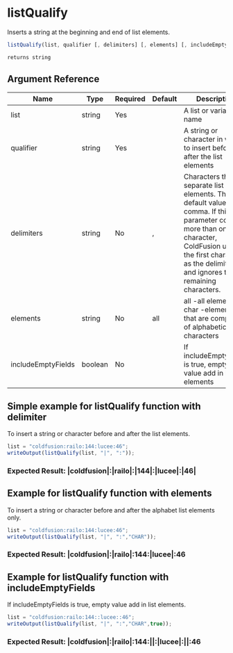 # listQualify

Inserts a string at the beginning and end of list elements.

```javascript
listQualify(list, qualifier [, delimiters] [, elements] [, includeEmptyValues])
```

```javascript
returns string
```

## Argument Reference

| Name | Type | Required | Default | Description |
| --- | --- | --- | --- | --- |
| list | string | Yes |  | A list or variable name |
| qualifier | string | Yes |  | A string or character in which to insert before and after the list elements |
| delimiters | string | No | , | Characters that separate list elements. The default value is comma. If this parameter contains more than one character, ColdFusion uses the first character as the delimiter and ignores the remaining characters. |
| elements | string | No | all | all -all elements; char -elements that are composed of alphabetic characters |
| includeEmptyFields | boolean | No |  | If includeEmptyFields is true, empty value add in list elements |

## Simple example for listQualify function with delimiter

To insert a string or character before and after the list elements.

```javascript
list = "coldfusion:railo:144:lucee:46";
writeOutput(listQualify(list, "|", ":"));
```

### Expected Result: |coldfusion|:|railo|:|144|:|lucee|:|46|

## Example for listQualify function with elements

To insert a string or character before and after the alphabet list elements only.

```javascript
list = "coldfusion:railo:144:lucee:46";
writeOutput(listQualify(list, "|", ":","CHAR"));
```

### Expected Result: |coldfusion|:|railo|:144:|lucee|:46

## Example for listQualify function with includeEmptyFields

If includeEmptyFields is true, empty value add in list elements.

```javascript
list = "coldfusion:railo:144::lucee::46";
writeOutput(listQualify(list, "|", ":","CHAR",true));
```

### Expected Result: |coldfusion|:|railo|:144:||:|lucee|:||:46
